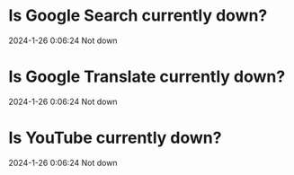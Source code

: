# Is Google Search currently down?

2024-1-26 0:06:24 Not down

# Is Google Translate currently down?

2024-1-26 0:06:24 Not down

# Is YouTube currently down?

2024-1-26 0:06:24 Not down


